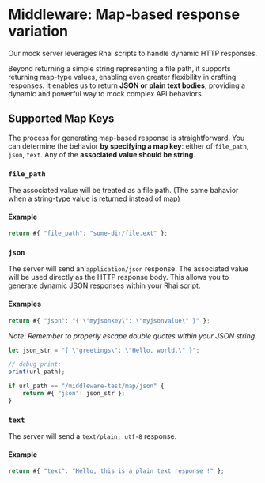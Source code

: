 # Middleware: Map-based response variation

Our mock server leverages Rhai scripts to handle dynamic HTTP responses.

Beyond returning a simple string representing a file path, it supports returning map-type values, enabling even greater flexibility in crafting responses. It enables us to return **JSON or plain text bodies**, providing a dynamic and powerful way to mock complex API behaviors.

## Supported Map Keys

The process for generating map-based response is straightforward. You can determine the behavior **by specifying a map key**: either of `file_path`, `json`, `text`. Any of the **associated value should be string**.

### `file_path`

The associated value will be treated as a file path. (The same bahavior when a string-type value is returned instead of map)

#### Example

```js
return #{ "file_path": "some-dir/file.ext" };
```

### `json`

The server will send an `application/json` response. The associated value will be used directly as the HTTP response body. This allows you to generate dynamic JSON responses within your Rhai script.

#### Examples

```js
return #{ "json": "{ \"myjsonkey\": \"myjsonvalue\" }" };
```

*Note: Remember to properly escape double quotes within your JSON string.*

```js
let json_str = "{ \"greetings\": \"Hello, world.\" }";

// debug print:
print(url_path);

if url_path == "/middleware-test/map/json" {
    return #{ "json": json_str };
}
```

### `text`

The server will send a `text/plain; utf-8` response.

#### Example

```js
return #{ "text": "Hello, this is a plain text response !" };
```

